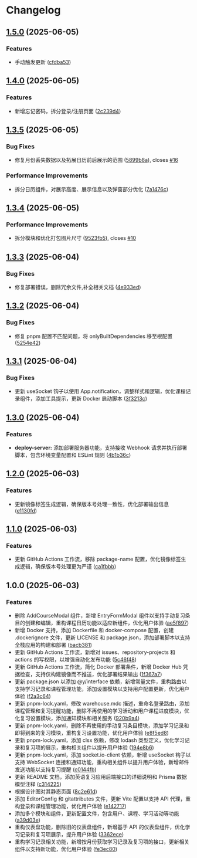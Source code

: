 # Changelog

## [1.5.0](https://github.com/English-Assistant/Study-Reminder/compare/v1.4.0...v1.5.0) (2025-06-05)


### Features

* 手动触发更新 ([cfdba53](https://github.com/English-Assistant/Study-Reminder/commit/cfdba534cc1d6a42d7682a826edcb29747b3e091))

## [1.4.0](https://github.com/English-Assistant/Study-Reminder/compare/v1.3.5...v1.4.0) (2025-06-05)


### Features

* 新增忘记密码，拆分登录/注册页面 ([2c239d4](https://github.com/English-Assistant/Study-Reminder/commit/2c239d495172bafb77d269f3730af9aef24a247a))

## [1.3.5](https://github.com/English-Assistant/Study-Reminder/compare/v1.3.4...v1.3.5) (2025-06-05)


### Bug Fixes

* 修复月份丢失数据以及拓展日历前后展示的范围 ([5899b8a](https://github.com/English-Assistant/Study-Reminder/commit/5899b8a1a7f68039cb179108d75bbd3f212d0ab6)), closes [#16](https://github.com/English-Assistant/Study-Reminder/issues/16)


### Performance Improvements

* 拆分日历组件，对展示高度、展示信息以及弹窗部分优化 ([7a1476c](https://github.com/English-Assistant/Study-Reminder/commit/7a1476c8b775db54d7fc8124dc5907f4584fbf05))

## [1.3.4](https://github.com/English-Assistant/Study-Reminder/compare/v1.3.3...v1.3.4) (2025-06-05)


### Performance Improvements

* 拆分模块和优化打包图片尺寸 ([9523fb5](https://github.com/English-Assistant/Study-Reminder/commit/9523fb53505c5abaee732b7116cacc3dde16ff3a)), closes [#10](https://github.com/English-Assistant/Study-Reminder/issues/10)

## [1.3.3](https://github.com/English-Assistant/Study-Reminder/compare/v1.3.2...v1.3.3) (2025-06-04)


### Bug Fixes

* 修复部署错误，删除冗余文件,补全相关文档 ([4e933ed](https://github.com/English-Assistant/Study-Reminder/commit/4e933ed8a7ff3be3e7c260bb8a04524b100a2131))

## [1.3.2](https://github.com/English-Assistant/Study-Reminder/compare/v1.3.1...v1.3.2) (2025-06-04)


### Bug Fixes

* 修复 pnpm 配置不匹配问题，将 onlyBuiltDependencies 移至根配置 ([5254e42](https://github.com/English-Assistant/Study-Reminder/commit/5254e423f8406113a067a781a942e3ca03832ee0))

## [1.3.1](https://github.com/English-Assistant/review/compare/v1.3.0...v1.3.1) (2025-06-04)


### Bug Fixes

* 更新 useSocket 钩子以使用 App.notification，调整样式和逻辑，优化课程记录组件，添加工具提示，更新 Docker 启动脚本 ([3f3213c](https://github.com/English-Assistant/review/commit/3f3213cbf27dc12488b3985e4071232ec4bc148d))

## [1.3.0](https://github.com/English-Assistant/review/compare/v1.2.0...v1.3.0) (2025-06-04)


### Features

* **deploy-server:** 添加部署服务器功能，支持接收 Webhook 请求并执行部署脚本，包含环境变量配置和 ESLint 规则 ([4b1b36c](https://github.com/English-Assistant/review/commit/4b1b36cedb5b30100ed90de8211072e87497c541))

## [1.2.0](https://github.com/English-Assistant/review/compare/v1.1.0...v1.2.0) (2025-06-03)


### Features

* 更新镜像标签生成逻辑，确保版本号处理一致性，优化部署输出信息 ([e1130fd](https://github.com/English-Assistant/review/commit/e1130fd848c26477f8d4633b271ade2f338aa5da))

## [1.1.0](https://github.com/English-Assistant/review/compare/v1.0.0...v1.1.0) (2025-06-03)


### Features

* 更新 GitHub Actions 工作流，移除 package-name 配置，优化镜像标签生成逻辑，确保版本号处理更为严谨 ([ca1fbbb](https://github.com/English-Assistant/review/commit/ca1fbbbce7247760db1a04cf0b8e92933c4311ff))

## 1.0.0 (2025-06-03)


### Features

* 删除 AddCourseModal 组件，新增 EntryFormModal 组件以支持手动复习条目的创建和编辑，重构课程日历功能以适应新组件，优化用户体验 ([ae5f897](https://github.com/English-Assistant/review/commit/ae5f89794d76404255cb003320c0a891255707bd))
* 新增 Docker 支持，添加 Dockerfile 和 docker-compose 配置，创建 .dockerignore 文件，更新 LICENSE 和 package.json，添加部署脚本以支持全栈应用的构建和部署 ([bacb381](https://github.com/English-Assistant/review/commit/bacb381636bb180112e8574f8c6240cf8193b7a9))
* 更新 GitHub Actions 工作流，新增对 issues、repository-projects 和 actions 的写权限，以增强自动化发布功能 ([5c46f48](https://github.com/English-Assistant/review/commit/5c46f48e6536a90476ddd4f20fc7cf97812e7d97))
* 更新 GitHub Actions 工作流，简化 Docker 部署条件，新增 Docker Hub 凭据检查，支持仅构建镜像而不推送，优化部署结果输出 ([1f367a7](https://github.com/English-Assistant/review/commit/1f367a785de8e21f09f0ccf1b11a3cf01f5fc0d3))
* 更新 package.json 以添加 @y/interface 依赖，新增常量文件，重构路由以支持学习记录和课程管理功能，添加设置模块以支持用户配置更新，优化用户体验 ([f2a3c64](https://github.com/English-Assistant/review/commit/f2a3c643915fd42f833c520ab41fd538f17b2dfd))
* 更新 pnpm-lock.yaml，修改 warehouse.mdc 描述，重命名登录路由，添加课程管理和复习提醒功能，删除不再使用的学习活动和用户课程进度模块，优化复习设置模块，添加通知模块和相关服务 ([920b9a4](https://github.com/English-Assistant/review/commit/920b9a430b7c45b49040505ffc621415c1a2cf5b))
* 更新 pnpm-lock.yaml，删除不再使用的手动复习条目模块，添加学习记录和即将到来的复习模块，重构复习设置功能，优化用户体验 ([e8f5ed8](https://github.com/English-Assistant/review/commit/e8f5ed86b040621eb9f79ed96c96d8bb1143b0ba))
* 更新 pnpm-lock.yaml，添加 clsx 依赖，修改 lodash 类型定义，优化学习记录和复习项的展示，重构相关组件以提升用户体验 ([194e8b6](https://github.com/English-Assistant/review/commit/194e8b64302c94dfb1c8858d141da6df3f00cf51))
* 更新 pnpm-lock.yaml，添加 socket.io-client 依赖，新增 useSocket 钩子以支持 WebSocket 连接和通知功能，重构相关组件以提升用户体验，新增邮件发送功能以支持复习提醒 ([c0144fb](https://github.com/English-Assistant/review/commit/c0144fb7cff9acd82ce1ec7d02ad94f1c2dc9a23))
* 更新 README 文档，添加英语复习应用后端接口的详细说明和 Prisma 数据模型注释 ([c314225](https://github.com/English-Assistant/review/commit/c314225f33b0c2bf75e8136537e6e1d435af4f0c))
* 根据设计图对其静态页面 ([8c2e61d](https://github.com/English-Assistant/review/commit/8c2e61d04f7560aa205742c2206dfcf2be0105a2))
* 添加 EditorConfig 和 gitattributes 文件，更新 Vite 配置以支持 API 代理，重构登录和课程管理功能，优化用户体验 ([e142717](https://github.com/English-Assistant/review/commit/e14271725e399a739935f96fd58fff467a209d1f))
* 添加多个模块和组件，更新配置文件，包含用户、课程、学习活动等功能 ([a39d03e](https://github.com/English-Assistant/review/commit/a39d03ef8d62b773d772f77f5459c859431be00e))
* 重构仪表盘功能，删除旧的仪表盘组件，新增基于 API 的仪表盘组件，优化学习记录和复习项展示，提升用户体验 ([3362ece](https://github.com/English-Assistant/review/commit/3362ece6d69bbfe4ed39d8f2fedcbb27cf3aca99))
* 重构学习记录相关功能，新增按月份获取学习记录及复习项的接口，更新相关组件以支持新功能，优化用户体验 ([fe3ec80](https://github.com/English-Assistant/review/commit/fe3ec80062aabc26fbd4cf74b58782eeccd47243))
